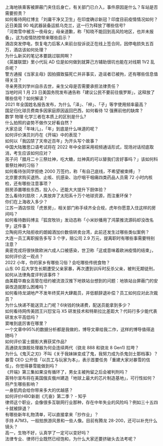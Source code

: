 上海地铁乘客被屏蔽门夹住后身亡，有关部门已介入，事件原因是什么？车站是否需要担责？  
如何看待网红博主「刘庸干净又卫生」在印度确诊新冠？印度目前疫情情况如何？  
近日美国 90 吨武器装备运抵乌克兰，这一行为释放了哪些信号?  
「河南雪中被冻一夜母女」母亲道歉，称「知晓不能回到高风险地区，也并未报备」，这为疫情防控带来哪些启示？  
酒店突发停电，恢复电力后客人来前台投诉说正在线上签合同，因停电损失五百万，酒店该如何处理？  
为什么新买的笔记本要跳过联网啊？  
《英雄联盟》里小代玩 AD 位是如何做到就算己方辅助很坑也能在对线期 1V2 乱杀呢？  
警方通报《当家主母》因拍摄致猫死亡并非事实，造谣者已被拘，还有哪些信息值得关注？  
寻亲男孩刘学州自杀去世，亲生父母是否需要承担法律责任？  
当地时间 1 月 23 日美国务院发布通告称「建议公民不要前往俄罗斯」，这释放了哪些信号？如何解读？  
2021 年全国姓名报告发布，为什么「泽」、「梓」、「子」等字使用频率最高？  
国足归化球员费南多因家庭原因返回巴西，如何看待 12 强赛前他的缺席？  
数学 物理 化学三者在本质上的区别是什么?  
什么拍照的姿势不做作又好看自然？  
大家总说「年味儿」，「年」到底是什么味道的呢？  
如何评价演员刘丹在《开端》中的表现？  
如何以「我囚禁了天帝近百年」为开头写个故事？  
中国大陆雅思口语考试将在 2022 年中全部采用视频通话形式，现场对话彻底取消，考生应该如何应对？  
孩子问「腊月二十三祭灶神，吃大糖，灶神真的可以替我们言好事吗？」该如何科普祭灶神的习俗？  
如何看待张同学拒绝 2000 万签约，称「有自己底线，不希望被束缚」？  
北京要求购买退热、止咳、抗感染、治疗咽干咽痛四类药品人员需 72 小时内核检，还有哪些注意事项？  
厨房添置哪些东西，投入小，还能大大提升下厨体验？  
怎么看待刘慈欣：人类放弃了太阳系十万个地球资源，而注重环保？  
你们在上海收入多少？  
江苏一酒店惊现「虎景房」，相关部门称手续齐全合规，虎年你愿意入住这样的房间吗？  
如何看待数码博主「狐宫牧铃」发动态称「小米妙播用了鸿蒙推流源码却没改名字」这件事？  
立陶宛将大陆拒收的朗姆酒加价数倍转卖台湾，此前还发生过哪些类似案例？  
大连一员工离职报告多写 3 个字，赔公司 2.9 万元，提离职时有哪些事需要特别注意？  
奥密克戎将很快致欧洲六成人口被感染，世卫称「这或意味着欧洲疫情的结束」，如何评价这一观点？  
2022 小年，你的家乡有哪些习俗？会吃哪些传统食物？  
山东 00 后大学生长期遭受父亲家暴，再次遭到训斥时反杀父亲，被判无期徒刑，如何从法律角度评判该事件？  
由美籍华裔女高管在纽约被流浪汉推下地铁站台想到的问题：地铁站台屏蔽门的安装改造就那么困难吗？  
如何看待龙湖地产不发年终奖并大肆裁员，并低额辞退补偿？员工如何应对此次裁员？  
为什么快递不能送货上门呢？6块钱的快递费，配送员能拿到多少？  
如何看待网传美团王兴怼宝马 X5 研发技术和特斯拉比差距大？代码行多少能代表研发水平高低吗？  
窦唯到底厉害在哪里？  
一个文章中95%的数据分析都是我做的，博导文章给我二作，这样的博导值得追随吗？  
如何评价富士摄影大赛获奖作品?  
高通骁龙旗舰处理器为何会连续两代（骁龙 888 和骁龙 8 Gen1) 拉垮？  
为什么《鬼灭之刃》不叫《关于我妹妹变成了鬼，我努力成为杀鬼剑士那档事》？  
暴雪 CEO 公开信「以员工与玩家为本」，表示首要任务「重建大家对暴雪的信任」，你觉得暴雪能做到吗？  
《开端》第三集如果没有循环了，男女主被拘留之后会被判刑吗？  
英特尔宣布将在美国俄亥俄州建造「地球上最大的芯片制造基地」，可行性如何？将产生哪些影响？  
一身肌肉会给你带来多大的优越感？  
如何评价HBO新剧《亢奋》第二季？ - 知乎  
律师这个职业，会像很多互联网行业那种，存在中年失业的风险吗？例如三十五四十就被辞退？  
有哪些新年礼物清单，可以直接拿来「抄作业」？  
手持 A7M3，一般拍旅游风景和一些人像。目前有腾龙 28-200，还可以补充什么镜头？  
高一，生物不好，认真学了一定可以变好吗？  
法律专业、律师行业既然已经饱和，为什么大家还要挤破头去法考呢？  
